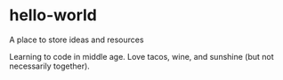 # hello-world
A place to store ideas and resources

Learning to code in middle age. 
Love tacos, wine, and sunshine (but not necessarily together).

